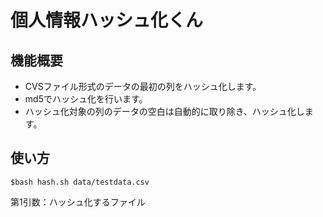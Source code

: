 # 個人情報ハッシュ化くん

## 機能概要
* CVSファイル形式のデータの最初の列をハッシュ化します。
* md5でハッシュ化を行います。
* ハッシュ化対象の列のデータの空白は自動的に取り除き、ハッシュ化します。

## 使い方

```
$bash hash.sh data/testdata.csv
```
第1引数：ハッシュ化するファイル

